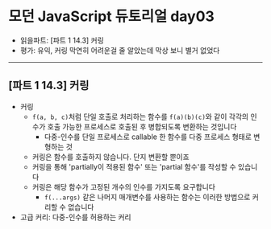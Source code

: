 # 모던 JavaScript 듀토리얼 day03

- 읽을파트: [파트 1 14.3] 커링
- 평가: 유익, 커링 막연히 어려운걸 줄 알았는데 막상 보니 별거 없었다

---

## [파트 1 14.3] 커링

- 커링
  - `f(a, b, c)`처럼 단일 호출로 처리하는 함수를 `f(a)(b)(c)`와 같이 각각의 인수가 호출 가능한 프로세스로 호출된 후 병합되도록 변환하는 것입니다
    - 다중-인수를 단일 프로세스로 callable 한 함수를 다중 프로세스 형태로 변형하는 것
  - 커링은 함수를 호출하지 않습니다. 단지 변환할 뿐이죠
  - 커링을 통해 'partially이 적용된 함수' 또는 'partial 함수'를 작성할 수 있습니다
  - 커링은 해당 함수가 고정된 개수의 인수를 가지도록 요구합니다
    - `f(...args)` 같은 나머지 매개변수를 사용하는 함수는 이러한 방법으로 커리할 수 없습니다
- 고급 커리: 다중-인수를 허용하는 커리
